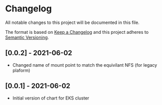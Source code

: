 # Changelog
All notable changes to this project will be documented in this file.

The format is based on [Keep a Changelog](http://keepachangelog.com/en/1.0.0/)
and this project adheres to [Semantic Versioning](http://semver.org/spec/v2.0.0.html).

## [0.0.2] - 2021-06-02
- Changed name of mount point to match the equivilant NFS (for legacy plaform)

## [0.0.1] - 2021-06-02

- Initial version of chart for EKS cluster